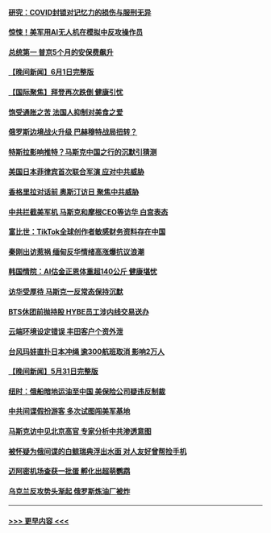 #### [研究：COVID封锁对记忆力的损伤与服刑无异](../pages/prog202/a103724474.md?t=06030044) 
#### [惊悚！美军用AI无人机在模拟中反攻操作员](../pages/prog202/a103724467.md?t=06030044) 
#### [总统第一 普京5个月的安保费飙升](../pages/prog202/a103724470.md?t=06030044) 
#### [【晚间新闻】6月1日完整版](../pages/prog202/a103724298.md?t=06030044) 
#### [【国际聚焦】拜登再次跌倒 健康引忧](../pages/prog202/a103724293.md?t=06030044) 
#### [饱受通胀之苦 法国人抑制对美食之爱](../pages/prog202/a103724215.md?t=06030044) 
#### [俄罗斯边境战火升级 巴赫穆特战局扭转？](../pages/prog202/a103724212.md?t=06030044) 
#### [特斯拉影响推特？马斯克中国之行的沉默引猜测](../pages/prog202/a103724129.md?t=06030044) 
#### [美国日本菲律宾首次联合军演 应对中共威胁](../pages/prog202/a103724023.md?t=06030044) 
#### [香格里拉对话前 奥斯汀访日 聚焦中共威胁](../pages/prog202/a103724019.md?t=06030044) 
#### [中共拦截美军机 马斯克和摩根CEO等访华 白宫表态](../pages/prog202/a103724020.md?t=06030044) 
#### [富比世：TikTok全球创作者敏感财务资料存在中国](../pages/prog202/a103723917.md?t=06030044) 
#### [秦刚出访惹祸 缅甸反华情绪高涨爆抗议浪潮](../pages/prog202/a103723851.md?t=06030044) 
#### [韩国情院：AI估金正恩体重超140公斤 健康堪忧](../pages/prog202/a103723829.md?t=06030044) 
#### [访华受厚待 马斯克一反常态保持沉默](../pages/prog202/a103723841.md?t=06030044) 
#### [BTS休团前抛持股 HYBE员工涉内线交易送办](../pages/prog202/a103723809.md?t=06030044) 
#### [云端环境设定错误 丰田客户个资外泄](../pages/prog202/a103723765.md?t=06030044) 
#### [台风玛娃直扑日本冲绳 逾300航班取消 影响2万人](../pages/prog202/a103723737.md?t=06030044) 
#### [【晚间新闻】5月31日完整版](../pages/prog202/a103723612.md?t=06030044) 
#### [纽时：俄船暗地运油至中国 美保险公司疑违反制裁](../pages/prog202/a103723715.md?t=06030044) 
#### [中共间谍假扮游客 多次试图闯美军基地](../pages/prog202/a103723598.md?t=06030044) 
#### [马斯克访中见北京高官 专家分析中共渗透意图](../pages/prog202/a103723623.md?t=06030044) 
#### [被怀疑为俄间谍的白鲸瑞典浮出水面 对人友好曾帮捡手机](../pages/prog202/a103723461.md?t=06030044) 
#### [迈阿密机场查获一批蛋 孵化出超萌鹦鹉](../pages/prog202/a103723533.md?t=06030044) 
#### [乌克兰反攻势头渐起 俄罗斯炼油厂被炸](../pages/prog202/a103723527.md?t=06030044) 

----
#### [ >>> 更早内容 <<< ](../indexes/prog202-earlier.md)

